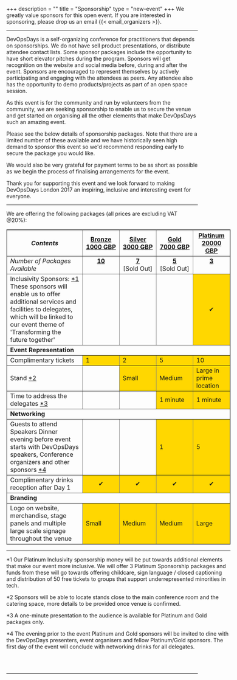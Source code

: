 +++
description = ""
title = "Sponsorship"
type = "new-event"
+++
We greatly value sponsors for this open event.  If you are interested in sponsoring, please drop us an email {{< email_organizers >}}.

<hr/>

DevOpsDays is a self-organizing conference for practitioners that depends on sponsorships. We do not have sell product presentations, or distribute attendee contact lists. Some sponsor packages include the opportunity to have short elevator pitches during the program.  Sponsors will get recognition on the website and social media before, during and after the event.  Sponsors are encouraged to represent themselves by actively participating and engaging with the attendees as peers. Any attendee also has the opportunity to demo products/projects as part of an open space session.
<br/>

As this event is for the community and run by volunteers from the community, we are seeking sponsorship to enable us to secure the venue and get started on organising all the other elements that make DevOpsDays such an amazing event.
<br/>

Please see the below details of sponsorship packages. Note that there are a limited number of these available and we have historically seen high demand to sponsor this event so we'd recommend responding early to secure the package you would like.
<br/>

We would also be very grateful for payment terms to be as short as possible as we begin the process of finalising arrangements for the event.
<br/>

Thank you for supporting this event and we look forward to making DevOpsDays London 2017 an inspiring, inclusive and interesting event for everyone.
<br/>
<hr/>

We are offering the following packages (all prices are excluding VAT @20%):
<div style="width:590px">
<table border=1 cellspacing=1>
  <tr>
    <th><i>Contents</i></th>
    <th width="80px"><center><b><u>Bronze<br/>1000 GBP</u></center></b></th>
    <th width="80px"><center><b><u>Silver<br/>3000 GBP</u></center></b></th>
    <th width="80px"><center><b><u>Gold<br/>7000 GBP</u></center></b></th>
    <th width="80px"><center><b><u>Platinum<br/>20000 GBP</u></center></b></th>
  </tr>
  
  <tr><td><i>Number of Packages Available</i></td>
      <td><center><b><u>10</u></b><br/>&nbsp;</center></td>
      <td><center><b><u>7</u></b><br/>[Sold Out]</center></td>
      <td><center><b><u>5</u></b><br/>[Sold Out]</center></td>
      <td><center><b><u>3</u></b><br/>&nbsp;</center></td>
  </tr>


  <tr><td>Inclusivity Sponsors: <a href="#1">*1</a><br/>
         These sponsors	will enable us to offer additional services and	facilities to delegates, which will be linked to our event theme of 'Transforming	the future together'</td><td>&nbsp;</td><td>&nbsp;</td><td>&nbsp;</td><td bgcolor="gold"><center>&#10004;</center></td></tr>

  <tr><td colspan="5"><b>Event Representation</b></td></tr>

  <tr><td>Complimentary	tickets</td><td bgcolor="gold">1</td><td bgcolor="gold">2</td><td bgcolor="gold">5</td><td bgcolor="gold">10</td></tr>

  <tr><td>Stand <a href="#2">*2</a></td><td >&nbsp;</td><td bgcolor="gold">Small</td><td bgcolor="gold">Medium</td><td bgcolor="gold">Large in prime location</td></tr>

  <tr><td>Time to address the delegates <a href="#3">*3</a></td><td >&nbsp;</td><td>&nbsp;</td><td bgcolor="gold">1&nbsp;minute</td><td bgcolor="gold">1&nbsp;minute</td></tr>


  <tr><td colspan="5"><b>Networking</b></td></tr>

  <tr><td>Guests to attend Speakers Dinner evening before event starts with DevOpsDays speakers, Conference organizers and other sponsors  <a href="#4">*4</a></td><td>&nbsp;</td><td>&nbsp;</td><td bgcolor="gold">1</td><td bgcolor="gold">5</td></tr>

  <tr><td>Complimentary drinks reception after Day 1</td><td bgcolor="gold"><center>&#10004;</center></td><td bgcolor="gold"><center>&#10004;</center></td><td bgcolor="gold"><center>&#10004;</center></td><td bgcolor="gold"><center>&#10004;</center></td></tr>

  <tr><td colspan="5"><b>Branding</b></td></tr>

  <tr><td>Logo on website, merchandise, stage panels and multiple large scale signage throughout the venue</td><td bgcolor="gold">Small</td><td bgcolor="gold">Medium</td><td bgcolor="gold">Medium</td><td bgcolor="gold">Large</td></tr>

</table>
<hr/>

<a id="1"/>*1 Our Platinum Inclusivity sponsorship money will be put towards additional elements that make our event more 
inclusive. We will offer 3 Platinum Sponsorship packages and funds from these will go towards offering childcare, sign 
language / closed captioning and distribution of 50 free tickets to groups that support underrepresented minorities in 
tech.

<a id="2"/>*2 Sponsors will be able to locate stands close to the main conference room and the catering space, more details to be 
provided once venue is confirmed.

<a id="3"/>*3 A one-minute presentation to the audience is available for Platinum and Gold packages only.

<a id="4"/>*4  The evening prior to the event Platinum and Gold sponsors will be invited to dine with the DevOpsDays presenters, 
event organisers and fellow Platinum/Gold sponsors. The first day of the event will conclude with networking drinks 
for all delegates.

<br/>
<br/>
</div>

<hr/>